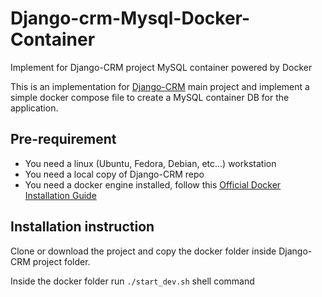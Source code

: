 # Django-crm-Mysql-Docker-Container
Implement for Django-CRM project MySQL container powered by Docker

This is an implementation for [Django-CRM](https://github.com/DjangoCRM/django-crm) main project and implement a simple docker compose file to create a MySQL container DB for the application.

## Pre-requirement ##
- You need a linux (Ubuntu, Fedora, Debian, etc...) workstation
- You need a local copy of Django-CRM repo
- You need a docker engine installed, follow this [Official Docker Installation Guide](https://docs.docker.com/engine/install/)

## Installation instruction ##
Clone or download the project and copy the docker folder inside Django-CRM project folder.

Inside the docker folder run `./start_dev.sh` shell command

